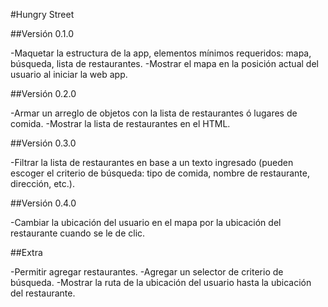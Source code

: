 #Hungry Street

##Versión 0.1.0

-Maquetar la estructura de la app, elementos mínimos requeridos: mapa, búsqueda, lista de restaurantes.
-Mostrar el mapa en la posición actual del usuario al iniciar la web app.

##Versión 0.2.0

-Armar un arreglo de objetos con la lista de restaurantes ó lugares de comida.
-Mostrar la lista de restaurantes en el HTML.

##Versión 0.3.0

-Filtrar la lista de restaurantes en base a un texto ingresado (pueden escoger el criterio de búsqueda: tipo de comida, nombre de restaurante, dirección, etc.).

##Versión 0.4.0

-Cambiar la ubicación del usuario en el mapa por la ubicación del restaurante cuando se le de clic.

##Extra

-Permitir agregar restaurantes.
-Agregar un selector de criterio de búsqueda.
-Mostrar la ruta de la ubicación del usuario hasta la ubicación del restaurante.